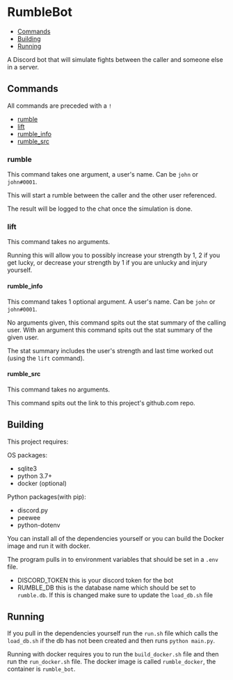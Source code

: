 # RumbleBot

- [Commands](#commands)
- [Building](#building)
- [Running](#running)

A Discord bot that will simulate fights between the caller and someone else in a server.

## Commands

All commands are preceded with a `!`

- [rumble](#rumble)
- [lift](#lift)
- [rumble_info](#rumble-info)
- [rumble_src](#rumble_src)

### rumble

This command takes one argument, a user's name. Can be `john` or `john#0001`.

This will start a rumble between the caller and the other user referenced.

The result will be logged to the chat once the simulation is done.

### lift

This command takes no arguments.

Running this will allow you to possibly increase your strength by 1, 2 if you get lucky, or decrease your strength by 1 if you are unlucky and injury yourself.

#### rumble_info

This command takes 1 optional argument. A user's name. Can be `john` or `john#0001`.

No arguments given, this command spits out the stat summary of the calling user.
With an argument this command spits out the stat summary of the given user.

The stat summary includes the user's strength and last time worked out (using the `lift` command).

#### rumble_src

This command takes no arguments.

This command spits out the link to this project's github.com repo.


## Building

This project requires:

OS packages:
- sqlite3
- python 3.7+
- docker (optional)

Python packages(with pip):
- discord.py
- peewee
- python-dotenv

You can install all of the dependencies yourself or you can build the Docker image and run it with docker.

The program pulls in to environment variables that should be set in a `.env` file.

- DISCORD_TOKEN this is your discord token for the bot
- RUMBLE_DB this is the database name which should be set to `rumble.db`. If this is changed make sure to update the `load_db.sh` file

## Running

If you pull in the dependencies yourself run the `run.sh` file which calls the `load_db.sh` if the db has not been created and then runs `python main.py`.

Running with docker requires you to run the `build_docker.sh` file and then run the `run_docker.sh` file. The docker image is called `rumble_docker`, the container is `rumble_bot`.

